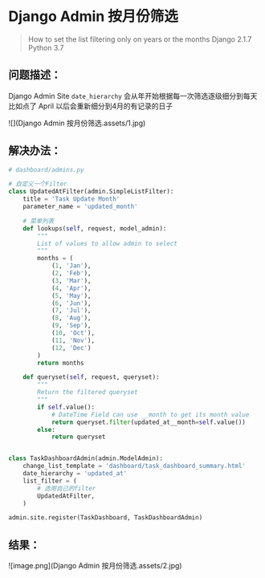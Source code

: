 # Django Admin 按月份筛选

> How to set the list filtering only on years or the months
> Django 2.1.7
> Python 3.7



## 问题描述：

Django Admin Site `date_hierarchy` 会从年开始根据每一次筛选逐级细分到每天
比如点了 April 以后会重新细分到4月的有记录的日子

![](Django Admin 按月份筛选.assets/1.jpg)

## 解决办法：
```py
# dashboard/admins.py

# 自定义一个Filter
class UpdatedAtFilter(admin.SimpleListFilter):
    title = 'Task Update Month'
    parameter_name = 'updated_month'

    # 菜单列表
    def lookups(self, request, model_admin):
        """
        List of values to allow admin to select
        """
        months = (
            (1, 'Jan'),
            (2, 'Feb'),
            (3, 'Mar'),
            (4, 'Apr'),
            (5, 'May'),
            (6, 'Jun'),
            (7, 'Jul'),
            (8, 'Aug'),
            (9, 'Sep'),
            (10, 'Oct'),
            (11, 'Nov'),
            (12, 'Dec')
        )
        return months

    def queryset(self, request, queryset):
        """
        Return the filtered queryset
        """
        if self.value():
            # DateTime Field can use __month to get its month value
            return queryset.filter(updated_at__month=self.value())
        else:
            return queryset


class TaskDashboardAdmin(admin.ModelAdmin):
    change_list_template = 'dashboard/task_dashboard_summary.html'
    date_hierarchy = 'updated_at'
    list_filter = (
        # 选用自己的filter
        UpdatedAtFilter,
    )

admin.site.register(TaskDashboard, TaskDashboardAdmin)
```

## 结果：
![image.png](Django Admin 按月份筛选.assets/2.jpg)


